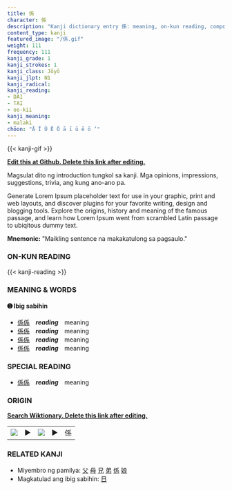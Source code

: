 ```yaml
---
title: 係
character: 係
description: "Kanji dictionary entry 係: meaning, on-kun reading, compounds, origin, related kanji"
content_type: kanji
featured_image: "/係.gif"
weight: 111
frequency: 111
kanji_grade: 1
kanji_strokes: 1
kanji_class: Jōyō
kanji_jlpt: N1
kanji_radical: 
kanji_reading: 
- DAI
- TAI
- oo-kii
kanji_meaning:
- malaki
chōon: "Ā Ī Ū Ē Ō ā ī ū ē ō ’"
---
```

[//]: # (Don't edit the line below. Kanji animated GIF code is automatically generated.)
{{< kanji-gif >}}

[//]: # (Edit below this line.)

**[Edit this at Github. Delete this link after editing.](https://github.com/tim0g/tim/tree/main/content/kanji/係/index.md)**

Magsulat dito ng introduction tungkol sa kanji. Mga opinions, impressions, suggestions, trivia, ang kung ano-ano pa.

Generate Lorem Ipsum placeholder text for use in your graphic, print and web layouts, and discover plugins for your favorite writing, design and blogging tools. Explore the origins, history and meaning of the famous passage, and learn how Lorem Ipsum went from scrambled Latin passage to ubiqitous dummy text.
 
**Mnemonic:** "Maikling sentence na makakatulong sa pagsaulo."

### ON-KUN READING

[//]: # (Don't edit the line below. ON-KUN READING code is automatically generated.)
{{< kanji-reading >}}

### MEANING & WORDS

#### ➊ **Ibig sabihin**
  - [係](../係)[係](../係)　***reading***　meaning
  - [係](../係)[係](../係)　***reading***　meaning
  - [係](../係)[係](../係)　***reading***　meaning
  - [係](../係)[係](../係)　***reading***　meaning

### SPECIAL READING
  - [係](../係)[係](../係)　***reading***　meaning

### ORIGIN

**[Search Wiktionary. Delete this link after editing.](https://wiktionary.org/wiki/係)**
<table class="kanji-table"><tr><td>
<img src="60px-係-bronze.svg.png">
</td><td>▶</td><td>
<img src="60px-係-oracle.svg.png">
</td><td>▶</td>
<td class="kanji-origin">係</td>
</tr></table>

### RELATED KANJI
- Miyembro ng pamilya: [父](../父) [母](../母) [兄](../兄) [弟](../弟) [係](../係) [娘](../娘)
- Magkatulad ang ibig sabihin: [日](../日)

